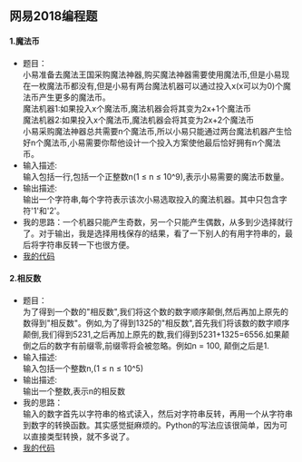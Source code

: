 网易2018编程题
----
#### 1.魔法币
* 题目：<br>
小易准备去魔法王国采购魔法神器,购买魔法神器需要使用魔法币,但是小易现在一枚魔法币都没有,但是小易有两台魔法机器可以通过投入x(x可以为0)个魔法币产生更多的魔法币。<br>
魔法机器1:如果投入x个魔法币,魔法机器会将其变为2x+1个魔法币<br>
魔法机器2:如果投入x个魔法币,魔法机器会将其变为2x+2个魔法币<br>
小易采购魔法神器总共需要n个魔法币,所以小易只能通过两台魔法机器产生恰好n个魔法币,小易需要你帮他设计一个投入方案使他最后恰好拥有n个魔法币。 <br>
* 输入描述:<br>
输入包括一行,包括一个正整数n(1 ≤ n ≤ 10^9),表示小易需要的魔法币数量。<br>
* 输出描述:<br>
输出一个字符串,每个字符表示该次小易选取投入的魔法机器。其中只包含字符'1'和'2'。<br>
* 我的思路：一个机器只能产生奇数，另一个只能产生偶数，从多到少选择就行了。对于输出，我是选择用栈保存的结果，看了一下别人的有用字符串的，最后将字符串反转一下也很方便。
* [我的代码](https://github.com/Tramac/NewCoder/blob/master/WangYi2018/MagicCoin.cpp)<br>
#### 2.相反数
* 题目：<br>
为了得到一个数的"相反数",我们将这个数的数字顺序颠倒,然后再加上原先的数得到"相反数"。例如,为了得到1325的"相反数",首先我们将该数的数字顺序颠倒,我们得到5231,之后再加上原先的数,我们得到5231+1325=6556.如果颠倒之后的数字有前缀零,前缀零将会被忽略。例如n = 100, 颠倒之后是1. 
* 输入描述:<br>
输入包括一个整数n,(1 ≤ n ≤ 10^5)
* 输出描述:<br>
输出一个整数,表示n的相反数<br>
* 我的思路：<br>
输入的数字首先以字符串的格式读入，然后对字符串反转，再用一个从字符串到数字的转换函数。其实感觉挺麻烦的。Python的写法应该很简单，因为可以直接类型转换，就不多说了。<br>
* [我的代码](https://github.com/Tramac/NewCoder/blob/master/WangYi2018/OppsiteNumber.cpp)
